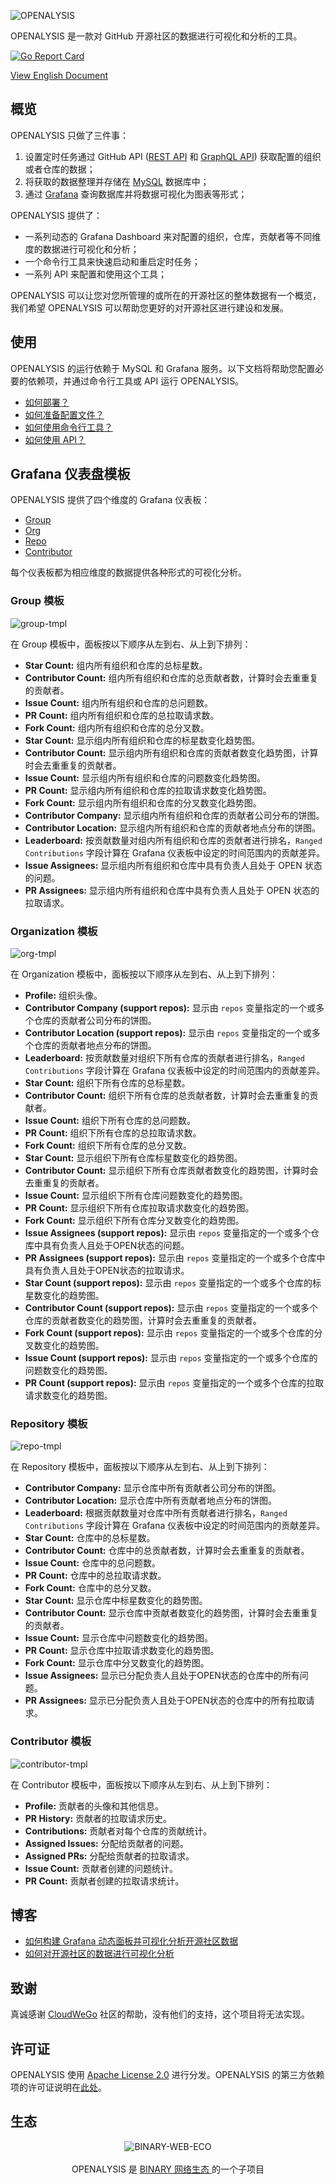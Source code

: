 ![OPENALYSIS](./images/OPENALYSIS.png)

OPENALYSIS 是一款对 GitHub 开源社区的数据进行可视化和分析的工具。

[![Go Report Card](https://goreportcard.com/badge/github.com/B1NARY-GR0UP/openalysis)](https://goreportcard.com/report/github.com/B1NARY-GR0UP/openalysis)

[View English Document](./README.md)

## 概览

OPENALYSIS 只做了三件事：

1. 设置定时任务通过 GitHub API ([REST API](https://docs.github.com/en/rest?apiVersion=2022-11-28) 和 [GraphQL API](https://docs.github.com/en/graphql)) 获取配置的组织或者仓库的数据；
2. 将获取的数据整理并存储在 [MySQL](https://www.mysql.com/) 数据库中；
3. 通过 [Grafana](https://grafana.com/grafana/) 查询数据库并将数据可视化为图表等形式；

OPENALYSIS 提供了：

- 一系列动态的 Grafana Dashboard 来对配置的组织，仓库，贡献者等不同维度的数据进行可视化和分析；
- 一个命令行工具来快速启动和重启定时任务；
- 一系列 API 来配置和使用这个工具；

OPENALYSIS 可以让您对您所管理的或所在的开源社区的整体数据有一个概览，我们希望 OPENALYSIS 可以帮助您更好的对开源社区进行建设和发展。

## 使用

OPENALYSIS 的运行依赖于 MySQL 和 Grafana 服务。以下文档将帮助您配置必要的依赖项，并通过命令行工具或 API 运行 OPENALYSIS。

- [如何部署？](./docs/how-to-deploy-zh.md)
- [如何准备配置文件？](./docs/how-to-prepare-config-file-zh.md)
- [如何使用命令行工具？](./docs/how-to-use-cmd-tool-zh.md)
- [如何使用 API？](./docs/how-to-use-api-zh.md)

## Grafana 仪表盘模板

OPENALYSIS 提供了四个维度的 Grafana 仪表板：

- [Group](./template/OPENALYSIS-GROUP-TMPL.json)
- [Org](./template/OPENALYSIS-ORG-TMPL.json)
- [Repo](./template/OPENALYSIS-REPO-TMPL.json)
- [Contributor](./template/OPENALYSIS-CONTRIBUTOR-TMPL.json)

每个仪表板都为相应维度的数据提供各种形式的可视化分析。

### Group 模板

![group-tmpl](./images/tmpl-group-example.png)

在 Group 模板中，面板按以下顺序从左到右、从上到下排列：

- **Star Count:** 组内所有组织和仓库的总标星数。
- **Contributor Count:** 组内所有组织和仓库的总贡献者数，计算时会去重重复的贡献者。
- **Issue Count:** 组内所有组织和仓库的总问题数。
- **PR Count:** 组内所有组织和仓库的总拉取请求数。
- **Fork Count:** 组内所有组织和仓库的总分叉数。
- **Star Count:** 显示组内所有组织和仓库的标星数变化趋势图。
- **Contributor Count:** 显示组内所有组织和仓库的贡献者数变化趋势图，计算时会去重重复的贡献者。
- **Issue Count:** 显示组内所有组织和仓库的问题数变化趋势图。
- **PR Count:** 显示组内所有组织和仓库的拉取请求数变化趋势图。
- **Fork Count:** 显示组内所有组织和仓库的分叉数变化趋势图。
- **Contributor Company:** 显示组内所有组织和仓库的贡献者公司分布的饼图。
- **Contributor Location:** 显示组内所有组织和仓库的贡献者地点分布的饼图。
- **Leaderboard:** 按贡献数量对组内所有组织和仓库的贡献者进行排名，`Ranged Contributions` 字段计算在 Grafana 仪表板中设定的时间范围内的贡献差异。
- **Issue Assignees:** 显示组内所有组织和仓库中具有负责人且处于 OPEN 状态的问题。
- **PR Assignees:** 显示组内所有组织和仓库中具有负责人且处于 OPEN 状态的拉取请求。

### Organization 模板

![org-tmpl](./images/tmpl-org-example.png)

在 Organization 模板中，面板按以下顺序从左到右、从上到下排列：

- **Profile:** 组织头像。
- **Contributor Company (support repos):** 显示由 `repos` 变量指定的一个或多个仓库的贡献者公司分布的饼图。
- **Contributor Location (support repos):** 显示由 `repos` 变量指定的一个或多个仓库的贡献者地点分布的饼图。
- **Leaderboard:** 按贡献数量对组织下所有仓库的贡献者进行排名，`Ranged Contributions` 字段计算在 Grafana 仪表板中设定的时间范围内的贡献差异。
- **Star Count:** 组织下所有仓库的总标星数。
- **Contributor Count:** 组织下所有仓库的总贡献者数，计算时会去重重复的贡献者。
- **Issue Count:** 组织下所有仓库的总问题数。
- **PR Count:** 组织下所有仓库的总拉取请求数。
- **Fork Count:** 组织下所有仓库的总分叉数。
- **Star Count:** 显示组织下所有仓库标星数变化的趋势图。
- **Contributor Count:** 显示组织下所有仓库贡献者数变化的趋势图，计算时会去重重复的贡献者。
- **Issue Count:** 显示组织下所有仓库问题数变化的趋势图。
- **PR Count:** 显示组织下所有仓库拉取请求数变化的趋势图。
- **Fork Count:** 显示组织下所有仓库分叉数变化的趋势图。
- **Issue Assignees (support repos):** 显示由 `repos` 变量指定的一个或多个仓库中具有负责人且处于OPEN状态的问题。
- **PR Assignees (support repos):** 显示由 `repos` 变量指定的一个或多个仓库中具有负责人且处于OPEN状态的拉取请求。
- **Star Count (support repos):** 显示由 `repos` 变量指定的一个或多个仓库的标星数变化的趋势图。
- **Contributor Count (support repos):** 显示由 `repos` 变量指定的一个或多个仓库的贡献者数变化的趋势图，计算时会去重重复的贡献者。
- **Fork Count (support repos):** 显示由 `repos` 变量指定的一个或多个仓库的分叉数变化的趋势图。
- **Issue Count (support repos):** 显示由 `repos` 变量指定的一个或多个仓库的问题数变化的趋势图。
- **PR Count (support repos):** 显示由 `repos` 变量指定的一个或多个仓库的拉取请求数变化的趋势图。

### Repository 模板

![repo-tmpl](./images/tmpl-repo-example.png)

在 Repository 模板中，面板按以下顺序从左到右、从上到下排列：

- **Contributor Company:** 显示仓库中所有贡献者公司分布的饼图。
- **Contributor Location:** 显示仓库中所有贡献者地点分布的饼图。
- **Leaderboard:** 根据贡献数量对仓库中所有贡献者进行排名，`Ranged Contributions` 字段计算在 Grafana 仪表板中设定的时间范围内的贡献差异。
- **Star Count:** 仓库中的总标星数。
- **Contributor Count:** 仓库中的总贡献者数，计算时会去重重复的贡献者。
- **Issue Count:** 仓库中的总问题数。
- **PR Count:** 仓库中的总拉取请求数。
- **Fork Count:** 仓库中的总分叉数。
- **Star Count:** 显示仓库中标星数变化的趋势图。
- **Contributor Count:** 显示仓库中贡献者数变化的趋势图，计算时会去重重复的贡献者。
- **Issue Count:** 显示仓库中问题数变化的趋势图。
- **PR Count:** 显示仓库中拉取请求数变化的趋势图。
- **Fork Count:** 显示仓库中分叉数变化的趋势图。
- **Issue Assignees:** 显示已分配负责人且处于OPEN状态的仓库中的所有问题。
- **PR Assignees:** 显示已分配负责人且处于OPEN状态的仓库中的所有拉取请求。

### Contributor 模板

![contributor-tmpl](./images/tmpl-contributor-example.png)

在 Contributor 模板中，面板按以下顺序从左到右、从上到下排列：

- **Profile:** 贡献者的头像和其他信息。
- **PR History:** 贡献者的拉取请求历史。
- **Contributions:** 贡献者对每个仓库的贡献统计。
- **Assigned Issues:** 分配给贡献者的问题。
- **Assigned PRs:** 分配给贡献者的拉取请求。
- **Issue Count:** 贡献者创建的问题统计。
- **PR Count:** 贡献者创建的拉取请求统计。

## 博客

- [如何构建 Grafana 动态面板并可视化分析开源社区数据](https://juejin.cn/post/7390663832782127145)
- [如何对开源社区的数据进行可视化分析](https://juejin.cn/post/7359882185362948135)

## 致谢

真诚感谢 [CloudWeGo](https://github.com/cloudwego) 社区的帮助，没有他们的支持，这个项目将无法实现。

## 许可证

OPENALYSIS 使用 [Apache License 2.0](./LICENSE) 进行分发。OPENALYSIS 的第三方依赖项的许可证说明在[此处](./licenses)。

## 生态

<p align="center">
<img src="https://github.com/justlorain/justlorain/blob/main/images/BINARY-WEB-ECO.png" alt="BINARY-WEB-ECO"/>
<br/><br/>
OPENALYSIS 是 <a href="https://github.com/B1NARY-GR0UP"> BINARY 网络生态 </a> 的一个子项目
</p>